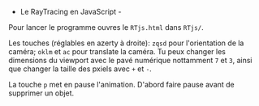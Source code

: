 - Le RayTracing en JavaScript -

Pour lancer le programme ouvres le `RTjs.html` dans `RTjs/`.

Les touches (réglables en azerty à droite):
`zqsd` pour l'orientation de la caméra;
`oklm` et `ac` pour translate la caméra.
Tu peux changer les dimensions du viewport avec le pavé numérique nottamment `7` et `3`,
ainsi que changer la taille des pxiels avec `+` et `-`.

La touche `p` met en pause l'animation.
D'abord faire pause avant de supprimer un objet.